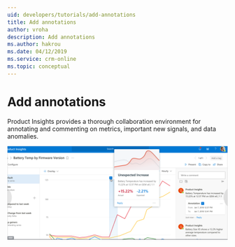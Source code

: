```yaml
---
uid: developers/tutorials/add-annotations
title: Add annotations
author: vroha
description: Add annotations
ms.author: hakrou
ms.date: 04/12/2019
ms.service: crm-online
ms.topic: conceptual
---
```


# Add annotations

Product Insights provides a thorough collaboration environment for annotating and commenting on metrics, important new signals, and data anomalies.

![How to annotate](annotations.png)
